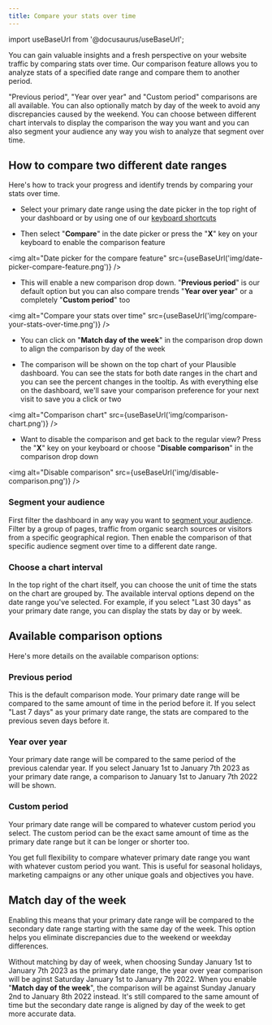 ```yaml
---
title: Compare your stats over time
---
```


import useBaseUrl from '@docusaurus/useBaseUrl';

You can gain valuable insights and a fresh perspective on your website traffic by comparing stats over time. Our comparison feature allows you to analyze stats of a specified date range and compare them to another period. 

"Previous period", "Year over year" and "Custom period" comparisons are all available. You can also optionally match by day of the week to avoid any discrepancies caused by the weekend. You can choose between different chart intervals to display the comparison the way you want and you can also segment your audience any way you wish to analyze that segment over time.

## How to compare two different date ranges

Here's how to track your progress and identify trends by comparing your stats over time.

* Select your primary date range using the date picker in the top right of your dashboard or by using one of our [keyboard shortcuts](keyboard-shortcuts.md)

* Then select "**Compare**" in the date picker or press the "**X**" key on your keyboard to enable the comparison feature

<img alt="Date picker for the compare feature" src={useBaseUrl('img/date-picker-compare-feature.png')} />

* This will enable a new comparison drop down. "**Previous period**" is our default option but you can also compare trends "**Year over year**" or a completely "**Custom period**" too

<img alt="Compare your stats over time" src={useBaseUrl('img/compare-your-stats-over-time.png')} />

* You can click on "**Match day of the week**" in the comparison drop down to align the comparison by day of the week

* The comparison will be shown on the top chart of your Plausible dashboard. You can see the stats for both date ranges in the chart and you can see the percent changes in the tooltip. As with everything else on the dashboard, we'll save your comparison preference for your next visit to save you a click or two

<img alt="Comparison chart" src={useBaseUrl('img/comparison-chart.png')} />

* Want to disable the comparison and get back to the regular view? Press the "**X**" key on your keyboard or choose "**Disable comparison**" in the comparison drop down

<img alt="Disable comparison" src={useBaseUrl('img/disable-comparison.png')} />

### Segment your audience

First filter the dashboard in any way you want to [segment your audience](filters-segments.md). Filter by a group of pages, traffic from organic search sources or visitors from a specific geographical region. Then enable the comparison of that specific audience segment over time to a different date range.

### Choose a chart interval 

In the top right of the chart itself, you can choose the unit of time the stats on the chart are grouped by. The available interval options depend on the date range you've selected. For example, if you select "Last 30 days" as your primary date range, you can display the stats by day or by week.

## Available comparison options

Here's more details on the available comparison options:

### Previous period

This is the default comparison mode. Your primary date range will be compared to the same amount of time in the period before it. If you select "Last 7 days" as your primary date range, the stats are compared to the previous seven days before it.

### Year over year

Your primary date range will be compared to the same period of the previous calendar year. If you select January 1st to January 7th 2023 as your primary date range, a comparison to January 1st to January 7th 2022 will be shown.

### Custom period

Your primary date range will be compared to whatever custom period you select. The custom period can be the exact same amount of time as the primary date range but it can be longer or shorter too. 

You get full flexibility to compare whatever primary date range you want with whatever custom period you want. This is useful for seasonal holidays, marketing campaigns or any other unique goals and objectives you have.

## Match day of the week

Enabling this means that your primary date range will be compared to the secondary date range starting with the same day of the week. This option helps you eliminate discrepancies due to the weekend or weekday differences.

Without matching by day of week, when choosing Sunday January 1st to January 7th 2023 as the primary date range, the year over year comparison will be aginst Saturday January 1st to January 7th 2022. When you enable "**Match day of the week**", the comparison will be against Sunday January 2nd to January 8th 2022 instead. It's still compared to the same amount of time but the secondary date range is aligned by day of the week to get more accurate data.
